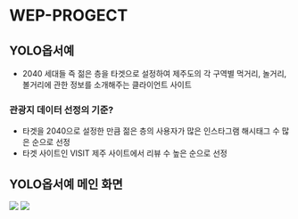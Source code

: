 # WEP-PROGECT

## YOLO옵서예
* 2040 세대들 즉 젊은 층을 타겟으로 설정하여 제주도의 각 구역별 먹거리, 놀거리, 볼거리에 관한 정보를 소개해주는 클라이언트 사이트

### 관광지 데이터 선정의 기준?
* 타겟을 2040으로 설정한 만큼 젊은 층의 사용자가 많은 인스타그램 해시태그 수 많은 순으로 선정
* 타겟 사이트인 VISIT 제주 사이트에서 리뷰 수 높은 순으로 선정

## YOLO옵서예 메인 화면
<img src = "https://user-images.githubusercontent.com/67010327/103849717-cacd0280-50e8-11eb-8c85-fd3c0dbe3b36.png">
<img src = "https://user-images.githubusercontent.com/67010327/103850056-ab82a500-50e9-11eb-886f-2546656778ba.png">
